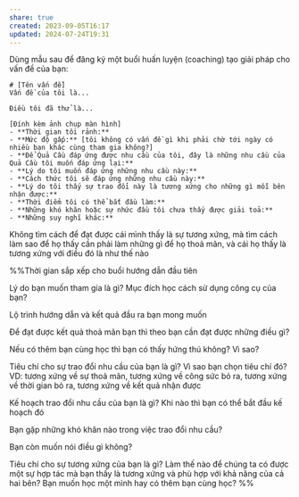```yaml
---
share: true
created: 2023-09-05T16:17
updated: 2024-07-24T19:31
---
```

Dùng mẫu sau để đăng ký một buổi huấn luyện (coaching) tạo giải pháp cho vấn đề của bạn:
```
# [Tên vấn đề]
Vấn đề của tôi là... 

Điều tôi đã thử là... 

[Đính kèm ảnh chụp màn hình] 
- **Thời gian tôi rảnh:** 
- **Mức độ gấp:** [tôi không có vấn đề gì khi phải chờ tới ngày có nhiều bạn khác cùng tham gia không?]
- **Để Quả Cầu đáp ứng được nhu cầu của tôi, đây là những nhu cầu của Quả Cầu tôi muốn đáp ứng lại:**
- **Lý do tôi muốn đáp ứng những nhu cầu này:**
- **Cách thức tôi sẽ đáp ứng những nhu cầu này:** 
- **Lý do tôi thấy sự trao đổi này là tương xứng cho những gì mỗi bên nhận được:**
- **Thời điểm tôi có thể bắt đầu làm:**
- **Những khó khăn hoặc sự nhức đầu tôi chưa thấy được giải toả:**
- **Những suy nghĩ khác:**
```

Không tìm cách để đạt được cái mình thấy là sự tương xứng, mà tìm cách làm sao để họ thấy cần phải làm những gì để họ thoả mãn, và cái họ thấy là tương xứng với điều đó là như thế nào

%%Thời gian sắp xếp cho buổi hướng dẫn đầu tiên

Lý do bạn muốn tham gia là gì? Mục đích học cách sử dụng công cụ của bạn?

Lộ trình hướng dẫn và kết quả đầu ra bạn mong muốn 

Để đạt được kết quả thoả mãn bạn thì theo bạn cần đạt được những điều gì?

Nếu có thêm bạn cùng học thì bạn có thấy hứng thú không? Vì sao?

Tiêu chí cho sự trao đổi nhu cầu của bạn là gì? Vì sao bạn chọn tiêu chí đó?
VD: tương xứng về sự thoả mãn, tương xứng về công sức bỏ ra, tương xứng về thời gian bỏ ra, tương xứng về kết quả nhận được

Kế hoạch trao đổi nhu cầu của bạn là gì? Khi nào thì bạn có thể bắt đầu kế hoạch đó

Bạn gặp những khó khăn nào trong việc trao đổi nhu cầu? 

Bạn còn muốn nói điều gì không?







Tiêu chí cho sự tương xứng của bạn là gì?
Làm thế nào để chúng ta có được một sự hợp tác mà bạn thấy là tương xứng và phù hợp với khả năng của cả hai bên? 
Bạn muốn học một mình hay có thêm bạn cùng học? %%